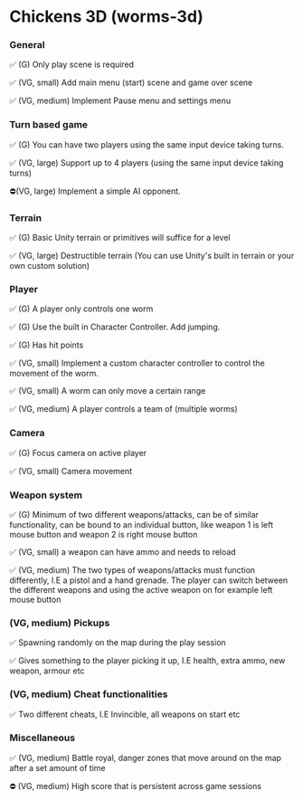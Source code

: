 # Chickens 3D (worms-3d)

### General

✅ (G) Only play scene is required

✅ (VG, small) Add main menu (start) scene and game over scene

✅ (VG, medium) Implement Pause menu and settings menu

### Turn based game

✅ (G) You can have two players using the same input device taking turns.

✅ (VG, large) Support up to 4 players (using the same input device taking turns)

⛔(VG, large) Implement a simple AI opponent.

### Terrain

✅ (G) Basic Unity terrain or primitives will suffice for a level

✅ (VG, large) Destructible terrain (You can use Unity's built in terrain or your own custom solution)

### Player

✅ (G) A player only controls one worm

✅ (G) Use the built in Character Controller. Add jumping.

✅ (G) Has hit points

✅ (VG, small) Implement a custom character controller to control the movement of the worm.

✅ (VG, small) A worm can only move a certain range

✅ (VG, medium) A player controls a team of (multiple worms)

### Camera

✅ (G) Focus camera on active player

✅ (VG, small) Camera movement

### Weapon system

✅ (G) Minimum of two different weapons/attacks, can be of similar functionality, can be bound to an individual button, like weapon 1 is left mouse button and weapon 2 is right mouse button

✅ (VG, small) a weapon can have ammo and needs to reload

✅ (VG, medium) The two types of weapons/attacks must function differently, I.E a pistol and a hand grenade. The player can switch between the different weapons and using the active weapon on for example left mouse button


### (VG, medium) Pickups

✅ Spawning randomly on the map during the play session

✅ Gives something to the player picking it up, I.E health, extra ammo, new weapon, armour etc

### (VG, medium) Cheat functionalities

✅ Two different cheats, I.E Invincible, all weapons on start etc

### Miscellaneous

✅ (VG, medium) Battle royal, danger zones that move around on the map after a set amount of time

⛔ (VG, medium) High score that is persistent across game sessions
